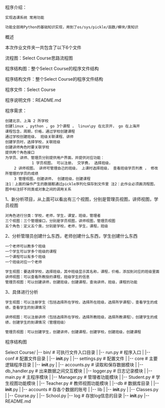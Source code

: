 
程序介绍：

    实现选课系统 常用功能
    
    功能全部用Python的基础知识实现，用到了os/sys/pickle/函数/模块/类知识
    
概述

本次作业文件夹一共包含了以下6个文件

流程图：Select Course思路流程图

程序结构图：整个Select Course的程序文件结构

程序结构文件：整个Select Course的程序文件结构

程序文件：Select Course

程序说明文件：README.md


程序需求：

    创建北京、上海 2 所学校
    创建linux , python , go 3个课程 ， linux\py 在北京开， go 在上海开
    课程包含，周期，价格，通过学校创建课程
    通过学校创建班级， 班级关联课程、讲师
    创建学员时，选择学校，关联班级
    创建讲师角色时要关联学校
    提供两个角色接口
    为学员、讲师、管理员分别提供用户界面，并提供对应功能： 
        		1 学员视图， 可以注册， 交学费， 选择班级， 
        2 讲师视图， 讲师可管理自己的班级， 上课时选择班级， 查看班级学员列表 ， 修改所管理的学员的成绩 
        3 管理视图，创建讲师， 创建班级，创建课程
    注1：上面的操作产生的数据都通过pickle序列化保存到文件里 注2：此作业必须画流程图，图中标注好不同类或对象之间的调用关系
    
    
1、新分析项目，从上面可以看出有三个视图，分别是管理员视图，讲师视图，学员视图

    对角色进行分类：学校，老师，学生，课堂，班级，管理者
    三个视图：三个管理接口，分别是学员视图，讲师视图，管理员视图
    五个角色：定义五个类，分别是学校，老师，学生，课程，班级
    
2、分析管理员创建什么东西，老师创建什么东西，学生创建什么东西

    一个老师可以教多个班级
    一个学生可以学多个班级的课程
    一个课程可以有多个班级
    一个班级对应一个老师

    学生视图：要选择学校，选择班级，其中班级显示其名称，课程，价格，添加到对应的班级里面
    讲师视图：可以查看所教授的课程，班级学生的信息
    管理员视图：可以创建讲师，创建班级，创建课程，查询讲师，班级，课程的功能

3、具体进行分析

    学生视图：可以注册学生（包括选择所在学校，选择所在班级，选择所学课程），查看学生的成绩，查看学生的到课情况
    
    讲师视图：可以注册讲师（包括选择所在学校，选择所教班级，选择所教课程），创建学生的成绩，创建学生的到课情况（管理班级）
    
    管理员视图：可以创建学生，创建讲师，创建课程，创建学校，创建班级，创建课程
    
    
程序结构图

Select Course/
|-- bin/  # 可执行文件入口目录
|   |-- run.py  # 程序入口
|
|-- conf    # 配置文件目录
|   |-- __init__.py
|   |-- settings.py     # 配置文件
|
|-- core    # 主要逻辑程序目录
|   |-- __init__.py
|   |-- accounts.py     # 读取和保存数据模块
|   |-- db_handler.py  # 出来数据之间交互模块
|   |-- logger.py   # 日志记录模块
|   |-- main.py     # 主程序模块
|   |-- Manager.py  # 管理者功能模块
|   |-- Student.py  # 学生视图功能模块
|   |-- Teacher.py  # 教师视图功能模块
|
|--db   # 数据库目录
|   |-- __init__.py
|   |-- accounts    # 存各个数据的账号
|
|-- lib
|   |-- __init__.py
|   |-- Classes.py
|   |-- Course.py
|   |-- School.py
|-- log  # 存放log信息的目录
|-- __init__.py
|-- README.md
